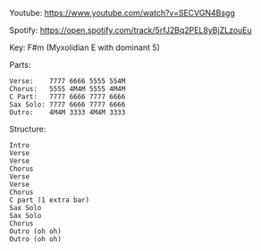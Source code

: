 Youtube:
    https://www.youtube.com/watch?v=SECVGN4Bsgg

Spotify:
    https://open.spotify.com/track/5rfJ2Bq2PEL8yBjZLzouEu
    
Key: F#m (Myxolidian E with dominant 5) 

Parts:

    Verse:    7777 6666 5555 554M
    Chorus:   5555 4M4M 5555 4M4M
    C Part:   7777 6666 7777 6666
    Sax Solo: 7777 6666 7777 6666
    Outro:    4M4M 3333 4M4M 3333
    
    
Structure:

    Intro
    Verse
    Verse
    Chorus
    Verse
    Verse
    Chorus
    C part (1 extra bar)
    Sax Solo
    Sax Solo
    Chorus
    Outro (oh oh)
    Outro (oh oh)
